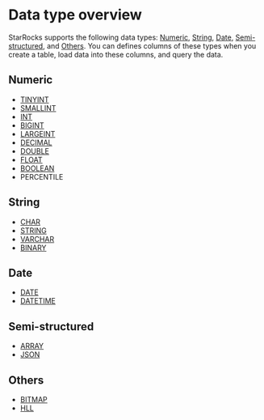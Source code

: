 # Data type overview

StarRocks supports the following data types: [Numeric](#numeric), [String](#string), [Date](#date), [Semi-structured](#semi-structured), and [Others](#others). You can defines columns of these types when you create a table, load data into these columns, and query the data.

## Numeric

- [TINYINT](../data-types/TINYINT.md)
- [SMALLINT](../data-types/SMALLINT.md)
- [INT](../data-types/INT.md)
- [BIGINT](../data-types/BIGINT.md)
- [LARGEINT](../data-types/LARGEINT.md)
- [DECIMAL](../data-types/DECIMAL.md)
- [DOUBLE](../data-types/DOUBLE.md)
- [FLOAT](../data-types/FLOAT.md)
- [BOOLEAN](../data-types/BOOLEAN.md)
- PERCENTILE

## String

- [CHAR](../data-types/CHAR.md)
- [STRING](../data-types/STRING.md)
- [VARCHAR](../data-types/VARCHAR.md)
- [BINARY](../data-types/BINARY.md)

## Date

- [DATE](../data-types/DATE.md)
- [DATETIME](../data-types/DATETIME.md)

## Semi-structured

- [ARRAY](../data-types/Array.md)
- [JSON](../data-types/JSON.md)

## Others

- [BITMAP](../data-types/BITMAP.md)
- [HLL](../data-types/HLL.md)
